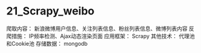 # 21_Scrapy_weibo
爬取内容：
  新浪微博用户信息、关注列表信息、粉丝列表信息、微博列表内容
反爬措施：
  IP频率检测、Ajax动态渲染页面
应用框架：
  Scrapy
其他技术：
  代理池和Cookie池
存储数据：
  mongodb
